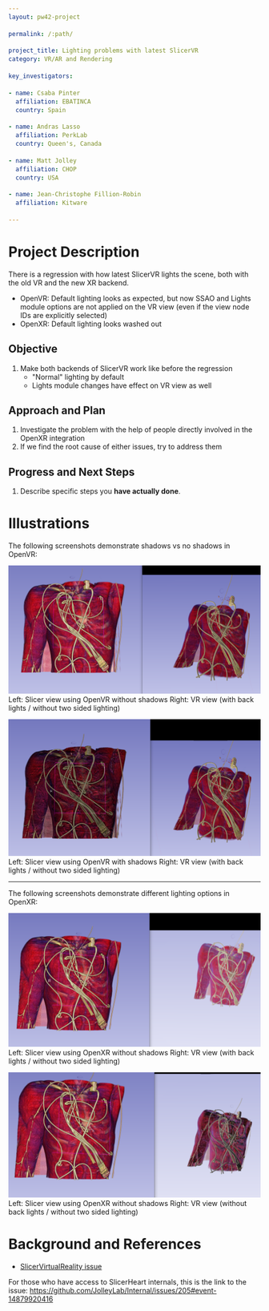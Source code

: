 ```yaml
---
layout: pw42-project

permalink: /:path/

project_title: Lighting problems with latest SlicerVR
category: VR/AR and Rendering

key_investigators:

- name: Csaba Pinter
  affiliation: EBATINCA
  country: Spain

- name: Andras Lasso
  affiliation: PerkLab
  country: Queen's, Canada

- name: Matt Jolley
  affiliation: CHOP
  country: USA

- name: Jean-Christophe Fillion-Robin
  affiliation: Kitware

---
```


# Project Description

<!-- Add a short paragraph describing the project. -->


There is a regression with how latest SlicerVR lights the scene, both with the old VR and the new XR backend.
- OpenVR: Default lighting looks as expected, but now SSAO and Lights module options are not applied on the VR view (even if the view node IDs are explicitly selected)
- OpenXR: Default lighting looks washed out



## Objective

<!-- Describe here WHAT you would like to achieve (what you will have as end result). -->


1. Make both backends of SlicerVR work like before the regression
    * "Normal" lighting by default
    * Lights module changes have effect on VR view as well



## Approach and Plan

<!-- Describe here HOW you would like to achieve the objectives stated above. -->


1. Investigate the problem with the help of people directly involved in the OpenXR integration
2. If we find the root cause of either issues, try to address them



## Progress and Next Steps

<!-- Update this section as you make progress, describing of what you have ACTUALLY DONE.
     If there are specific steps that you could not complete then you can describe them here, too. -->


1. Describe specific steps you **have actually done**.




# Illustrations

<!-- Add pictures and links to videos that demonstrate what has been accomplished. -->


The following screenshots demonstrate shadows vs no shadows in OpenVR: 

![OpenVR no shadows](OpenVR_NoShadow.png)
Left: Slicer view using OpenVR without shadows 
Right: VR view (with back lights / without two sided lighting)

![OpenVR_Shadow](OpenVR_Shadow.png)
Left: Slicer view using OpenVR with shadows
Right: VR view  (with back lights / without two sided lighting)


__________________________________________________________________________________________________________

The following screenshots demonstrate different lighting options in OpenXR: 

![OpenXR_NoShadow](OpenXR_NoShadow.png)
Left: Slicer view using OpenXR without shadows 
Right: VR view (with back lights / without two sided lighting) 

![OpenXR_Shadow](OpenXR_Shadow.png)
Left: Slicer view using OpenXR without shadows 
Right: VR view (without back lights / without two sided lighting) 




# Background and References

* [SlicerVirtualReality issue](https://github.com/KitwareMedical/SlicerVirtualReality/issues/182)

<!-- If you developed any software, include link to the source code repository.
     If possible, also add links to sample data, and to any relevant publications. -->


For those who have access to SlicerHeart internals, this is the link to the issue: https://github.com/JolleyLab/Internal/issues/205#event-14879920416

